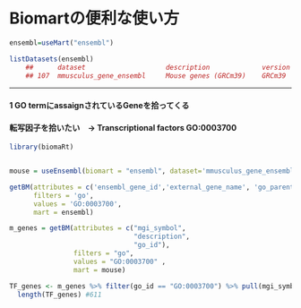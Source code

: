 # Biomartの便利な使い方


```r
ensembl=useMart("ensembl")

listDatasets(ensembl)
    ##      dataset                    description             version
    ## 107  mmusculus_gene_ensembl     Mouse genes (GRCm39)    GRCm39
```

---------------


#### 1 GO termにassaignされているGeneを拾ってくる

#### 転写因子を拾いたい　-> Transcriptional factors GO:0003700

```r
library(biomaRt)


mouse = useEnsembl(biomart = "ensembl", dataset='mmusculus_gene_ensembl')

getBM(attributes = c('ensembl_gene_id','external_gene_name', 'go_parent_term', 'name_1006'), 
      filters = 'go', 
      values = 'GO:0003700', 
      mart = ensembl)

m_genes = getBM(attributes = c("mgi_symbol", 
                               "description",
                               "go_id"), 
                filters = "go", 
                values = "GO:0003700" , 
                mart = mouse)

TF_genes <- m_genes %>% filter(go_id == "GO:0003700") %>% pull(mgi_symbol) %>% unique
  length(TF_genes) #611

```
